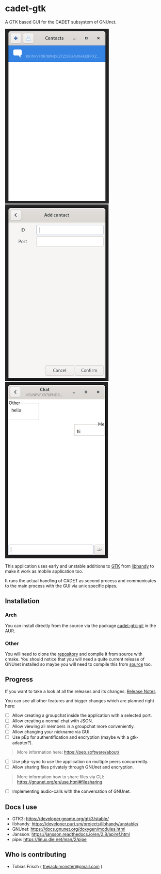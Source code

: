 # cadet-gtk

A GTK based GUI for the CADET subsystem of GNUnet.

![Example for contacts-list](examples/mobile_contacts.png "List of contacts")
![Example for adding a contact](examples/mobile_add_contact.png "Adding a contact")
![Example for chat](examples/mobile_chat.png "Chat between you and one contact")

This application uses early and unstable additions to [GTK](https://www.gtk.org/) 
from [libhandy](https://source.puri.sm/Librem5/libhandy) to make it work as mobile application too.

It runs the actual handling of CADET as second process and communicates to the main process with the GUI
via unix specific pipes.

## Installation

### Arch

You can install directly from the source via the package [cadet-gtk-git](https://aur.archlinux.org/packages/cadet-gtk-git/) in the AUR.

### Other

You will need to clone the [repository](https://gitlab.com/TheJackiMonster/cadet-gtk.git) and compile it from source with cmake.
You should notice that you will need a quite current release of GNUnet installed so maybe you will need to compile
this from [source](https://git.gnunet.org/gnunet.git) too.

## Progress

If you want to take a look at all the releases and its changes: [Release Notes](CHANGES.md)

You can see all other features and bigger changes which are planned right here:

 * [ ] Allow creating a groupchat inside the application with a selected port.
 * [ ] Allow creating a normal chat with JSON.
 * [ ] Allow viewing all members in a groupchat more conveniently.
 * [ ] Allow changing your nickname via GUI.
 * [ ] Use pEp for authentification and encryption (maybe with a gtk-adapter?).
>  More information here: https://pep.software/about/
 * [ ] Use pEp-sync to use the application on multiple peers concurrently.
 * [ ] Allow sharing files privately through GNUnet and encryption.
>  More information how to share files via CLI: https://gnunet.org/en/use.html#filesharing
 * [ ] Implementing audio-calls with the conversation of GNUnet.

## Docs I use

 - GTK3: https://developer.gnome.org/gtk3/stable/
 - libhandy: https://developer.puri.sm/projects/libhandy/unstable/
 - GNUnet: https://docs.gnunet.org/doxygen/modules.html
 - Jansson: https://jansson.readthedocs.io/en/2.8/apiref.html
 - pipe: https://linux.die.net/man/2/pipe

## Who is contributing

 - Tobias Frisch ( thejackimonster@gmail.com )
